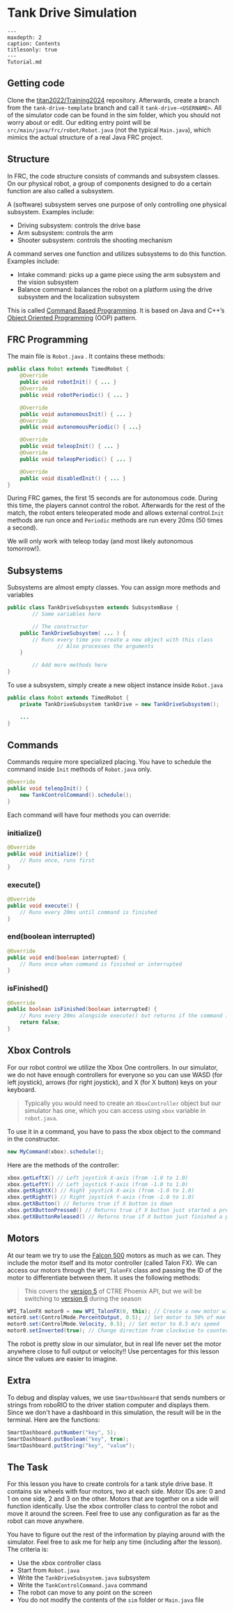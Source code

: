 # Tank Drive Simulation

```{toctree}
---
maxdepth: 2
caption: Contents
titlesonly: true
---
Tutorial.md
```

## Getting code

Clone the [titan2022/Training2024](https://github.com/titan2022/Training2024) repository. Afterwards, create a branch from the `tank-drive-template` branch and call it `tank-drive-<USERNAME>`. All of the simulator code can be found in the sim folder, which you should not worry about or edit. Our editing entry point will be `src/main/java/frc/robot/Robot.java` (not the typical `Main.java`), which mimics the actual structure of a real Java FRC project.

## Structure

In FRC, the code structure consists of commands and subsystem classes.  On our physical robot, a group of components designed to do a certain function are also called a subsystem.

A (software) subsystem serves one purpose of only controlling one physical subsystem. Examples include:
* Driving subsystem: controls the drive base
* Arm subsystem: controls the arm
* Shooter subsystem: controls the shooting mechanism

A command serves one function and utilizes subsystems to do this function. Examples include:
* Intake command: picks up a game piece using the arm subsystem and the vision subsystem
* Balance command: balances the robot on a platform using the drive subsystem and the localization subsystem

This is called [Command Based Programming](https://docs.wpilib.org/en/stable/docs/software/commandbased/what-is-command-based.html). It is based on Java and C++’s [Object Oriented Programming](https://simple.wikipedia.org/wiki/Object-oriented_programming#Features) (OOP) pattern.

## FRC Programming

The main file is `Robot.java` . It contains these methods:

```java
public class Robot extends TimedRobot {
    @Override
    public void robotInit() { ... }
    @Override
    public void robotPeriodic() { ... }

    @Override
    public void autonomousInit() { ... }
    @Override
    public void autonomousPeriodic() { ...}

    @Override
    public void teleopInit() { ... }
    @Override
    public void teleopPeriodic() { ... }

    @Override
    public void disabledInit() { ... }
}
```

During FRC games, the first 15 seconds are for autonomous code. During this time, the players cannot control the robot. Afterwards for the rest of the match, the robot enters teleoperated mode and allows external control.`Init` methods are run once and `Periodic` methods are run every 20ms (50 times a second).

We will only work with teleop today (and most likely autonomous tomorrow!).

## Subsystems

Subsystems are almost empty classes. You can assign more methods and variables

```java
public class TankDriveSubsystem extends SubsystemBase {
		// Some variables here

		// The constructor
    public TankDriveSubsystem( ... ) {
        // Runs every time you create a new object with this class
				// Also processes the arguments
    }

		// Add more methods here
}
```
To use a subsystem, simply create a new object instance inside `Robot.java`
```java
public class Robot extends TimedRobot {
    private TankDriveSubsystem tankDrive = new TankDriveSubsystem();

    ...
}
```

## Commands

Commands require more specialized placing. You have to schedule the command inside `Init` methods of `Robot.java` only.

```java
@Override
public void teleopInit() {
    new TankControlCommand().schedule();
}
```

Each command will have four methods you can override:

### initialize()

```java
@Override
public void initialize() {
    // Runs once, runs first
}
```

### execute()

```java
@Override
public void execute() {
    // Runs every 20ms until command is finished
}
```

### end(boolean interrupted)

```java
@Override
public void end(boolean interrupted) {
    // Runs once when command is finished or interrupted
}
```

### isFinished()

```java
@Override
public boolean isFinished(boolean interrupted) {
    // Runs every 20ms alongside execute() but returns if the command is done or not
    return false;
}
```

## Xbox Controls

For our robot control we utilize the Xbox One controllers. In our simulator, we do not have enough controllers for everyone so you can use WASD (for left joystick), arrows (for right joystick), and X (for X button) keys on your keyboard.

> Typically you would need to create an `XboxController` object but our simulator has one, which you can access using `xbox` variable in `robot.java`.

To use it in a command, you have to pass the xbox object to the command in the constructor.

```java
new MyCommand(xbox).schedule();
```

Here are the methods of the controller:

```java
xbox.getLeftX() // Left joystick X-axis (from -1.0 to 1.0)
xbox.getLeftY() // Left joystick Y-axis (from -1.0 to 1.0)
xbox.getRightX() // Right joystick X-axis (from -1.0 to 1.0)
xbox.getRightY() // Right joystick Y-axis (from -1.0 to 1.0)
xbox.getXButton() // Returns true if X button is down
xbox.getXButtonPressed() // Returns true if X button just started a press
xbox.getXButtonReleased() // Returns true if X button just finished a press
```

## Motors

At our team we try to use the [Falcon 500](https://www.vexrobotics.com/217-6515.html) motors as much as we can. They include the motor itself and its motor controller (called Talon FX). We can access our motors through the `WPI_TalonFX` class and passing the ID of the motor to differentiate between them. It uses the following methods:

> This covers the [version 5](https://v5.docs.ctr-electronics.com/en/stable/) of CTRE Phoenix API, but we will be switching to [version 6](https://v6.docs.ctr-electronics.com/en/stable/) during the season

```java
WPI_TalonFX motor0 = new WPI_TalonFX(0, this); // Create a new motor with ID of 0
motor0.set(ControlMode.PercentOutput, 0.5); // Set motor to 50% of max output
motor0.set(ControlMode.Velocity, 0.5); // Set motor to 0.5 m/s speed
motor0.setInverted(true); // Change direction from clockwise to counter clockwise
```

The robot is pretty slow in our simulator, but in real life never set the motor anywhere close to full output or velocity!! Use percentages for this lesson since the values are easier to imagine.

## Extra

To debug and display values, we use `SmartDashboard` that sends numbers or strings from roboRIO to the driver station computer and displays them. Since we don't have a dashboard in this simulation, the result will be in the terminal. Here are the functions:

```java
SmartDashboard.putNumber("key", 5);
SmartDashboard.putBooleam("key", true);
SmartDashboard.putString("key", "value");
```

## The Task

For this lesson you have to create controls for a tank style drive base. It contains six wheels with four motors, two at each side. Motor IDs are: 0 and 1 on one side, 2 and 3 on the other. Motors that are together on a side will function identically. Use the xbox controller class to control the robot and move it around the screen. Feel free to use any configuration as far as the robot can move anywhere.

You have to figure out the rest of the information by playing around with the simulator. Feel free to ask me for help any time (including after the lesson). The criteria is:

- Use the xbox controller class
- Start from `Robot.java`
- Write the `TankDriveSubsystem.java` subsystem
- Write the `TankControlCommand.java` command
- The robot can move to any point on the screen
- You do not modify the contents of the `sim` folder or `Main.java` file